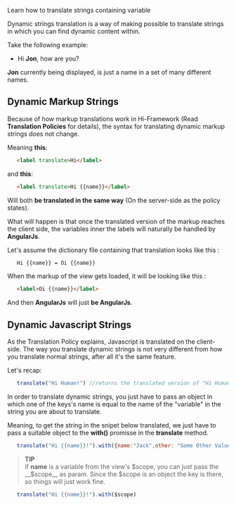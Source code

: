 <!--Topic description-->
<description>Learn how to translate strings containing variable</description>

Dynamic strings translation is a way of making possible to translate strings in which you can find dynamic content within. 

Take the following example:
 - Hi __Jon__, how are you?

__Jon__ currently being displayed, is just a name in a set of many different names.

## Dynamic Markup Strings
Because of how markup translations work in Hi-Framework (Read __Translation Policies__ for details), the syntax for translating dynamic markup strings does not change.

Meaning __this__:

```html
   <label translate>Hi</label>
```

and __this__:
```html
   <label translate>Hi {{name}}</label>
```

Will both __be translated in the same way__ (On the server-side as the policy states).

What will happen is that once the translated version of the markup reaches the client side, the variables inner the labels will naturally be handled by __AngularJs__.

Let's assume the dictionary file containing that translation looks like this :
```xml
   Hi {{name}} = Oi {{name}}
```

When the markup of the view gets loaded, it will be looking like this :

```html
   <label>Oi {{name}}</label>
```

And then __AngularJs__ will just __be AngularJs__.


## Dynamic Javascript Strings 

As the Translation Policy explains, Javascript is translated on the client-side. 
The way you translate dynamic strings is not very different from how you translate normal strings, after all it's the same feature.

Let's recap: 

```javascript
   translate("Hi Human!") //returns the translated version of "Hi Human!"
```

In order to translate dynamic strings, you just have to pass an object in which one of the keys's name is equal to the name of the "variable" in the string you are about to translate.

Meaning, to get the string in the snipet below translated, we just have to pass a suitable object to the __with()__ promisse in the __translate__ method. 

```javascript
   translate("Hi {{name}}!").with({name:"Jack",other: "Some Other Value"}) //fetches the translated version of "Hi {{name}}!" and parses the name variable
```

> **TIP**<br> If __name__ is a variable from the view's $scope, you can just pass the __$scope__ as param. Since the $scope is an object the key is there, so things will just work fine.

```javascript
   translate("Hi {{name}}!").with($scope)
```

